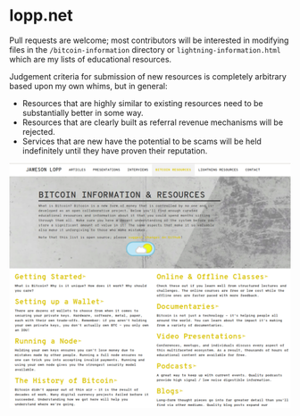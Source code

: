 # lopp.net

Pull requests are welcome; most contributors will be interested in modifying files in the `/bitcoin-information` directory or `lightning-information.html` which are my lists of educational resources.

Judgement criteria for submission of new resources is completely arbitrary based upon my own whims, but in general:

* Resources that are highly similar to existing resources need to be substantially better in some way.
* Resources that are clearly built as referral revenue mechanisms will be rejected.
* Services that are new have the potential to be scams will be held indefinitely until they have proven their reputation.

<img src="/images/resources.png" />